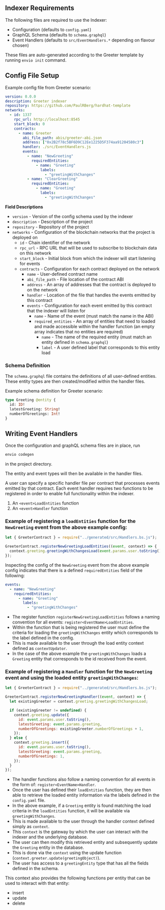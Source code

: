 ## Indexer Requirements

The following files are required to use the Indexer:

- Configuration (defaults to `config.yaml`)
- GraphQL Schema (defaults to `schema.graphql`)
- Event Handlers (defaults to `src/EventHandlers.*` depending on flavour chosen) 

These files are auto-generated according to the Greeter template by running `envio init` command.

## Config File Setup

Example config file from Greeter scenario:

```yaml
version: 0.0.0
description: Greeter indexer
repository: https://github.com/PaulRBerg/hardhat-template
networks:
  - id: 1337
    rpc_url: http://localhost:8545
    start_block: 0
    contracts:
      - name: Greeter
        abi_file_path: abis/greeter-abi.json
        address: ["0x2B2f78c5BF6D9C12Ee1225D5F374aa91204580c3"]
        handler: ./src/EventHandlers.js
        events:
          - name: "NewGreeting"
            requiredEntities:
              - name: "Greeting"
                labels:
                  - "greetingWithChanges"
          - name: "ClearGreeting"
            requiredEntities:
              - name: "Greeting"
                labels:
                  - "greetingWithChanges"
```

**Field Descriptions**

- `version` - Version of the config schema used by the indexer
- `description` - Description of the project
- `repository` - Repository of the project
- `networks` - Configuration of the blockchain networks that the project is deployed on
  - `id` - Chain identifier of the network
  - `rpc_url` - RPC URL that will be used to subscribe to blockchain data on this network
  - `start_block` - Initial block from which the indexer will start listening for events
  - `contracts` - Configuration for each contract deployed on the network
    - `name` - User-defined contract name
    - `abi_file_path` - File location of the contract ABI
    - `address` - An array of addresses that the contract is deployed to on the network
    - `handler` - Location of the file that handles the events emitted by this contract
    - `events` - Configuration for each event emitted by this contract that the indexer will listen for
      - `name` - Name of the event (must match the name in the ABI)
      - `required_entities` - An array of entities that need to loaded and made accessible within the handler function (an empty array indicates that no entities are required)
        - `name` - The name of the required entity (must match an entity defined in `schema.graphql`)
        - `label` - A user defined label that corresponds to this entity load

### Schema Definition

The `schema.graphql` file contains the definitions of all user-defined entities. These entity types are then created/modified within the handler files.

Example schema definition for Greeter scenario:

```graphql
type Greeting @entity {
  id: ID!
  latestGreeting: String!
  numberOfGreetings: Int!
}

```

## Writing Event Handlers

Once the configuration and graphQL schema files are in place, run
```bash
envio codegen
``` 
in the project directory.

The entity and event types will then be available in the handler files. 

A user can specify a specific handler file per contract that processes events emitted by that contract.
Each event handler requires two functions to be registered in order to enable full functionality within the indexer.
1. An `<event>LoadEntities` function
2. An `<event>Handler` function

### Example of registering a `loadEntities` function for the `NewGreeting` event from the above example config:

```javascript
let { GreeterContract } = require("../generated/src/Handlers.bs.js");

GreeterContract.registerNewGreetingLoadEntities((event, context) => {
  context.greeting.greetingWithChangesLoad(event.params.user.toString());
});
```

Inspecting the config of the `NewGreeting` event from the above example config indicates that there is a defined `requiredEntities` field of the following:

```yaml
events:
  - name: "NewGreeting"
    requiredEntities:
      - name: "Greeting"
        labels:
          - "greetingWithChanges"
```

- The register function `registerNewGreetingLoadEntities` follows a naming convention for all events: `register<EventName>LoadEntities`. 
- Within the function that is being registered the user must define the criteria for loading the `greetingWithChanges` entity which corresponds to the label defined in the config. 
- This is made available to the user through the load entity context defined as `contextUpdator`.
- In the case of the above example the `greetingWithChanges` loads a `Greeting` entity that corresponds to the id received from the event.

### Example of registering a `Handler` function for the `NewGreeting` event and using the loaded entity `greetingWithChanges`:

```javascript
let { GreeterContract } = require("../generated/src/Handlers.bs.js");

GreeterContract.registerNewGreetingHandler((event, context) => {
  let existingGreeter = context.greeting.greetingWithChangesLoad;

  if (existingGreeter != undefined) {
    context.greeting.update({
      id: event.params.user.toString(),
      latestGreeting: event.params.greeting,
      numberOfGreetings: existingGreeter.numberOfGreetings + 1,
    });
  } else {
    context.greeting.insert({
      id: event.params.user.toString(),
      latestGreeting: event.params.greeting,
      numberOfGreetings: 1,
    });
  }
});
```

- The handler functions also follow a naming convention for all events in the form of: `register<EventName>Handler`.
- Once the user has defined their `loadEntities` function, they are then able to retrieve the loaded entity information via the labels defined in the `config.yaml` file. 
- In the above example, if a `Greeting` entity is found matching the load criteria in the `loadEntities` function, it will be available via `greetingWithChanges`. 
- This is made available to the user through the handler context defined simply as `context`. 
- This `context` is the gateway by which the user can interact with the indexer and the underlying database.
- The user can then modify this retrieved entity and subsequently update the `Greeting` entity in the database. 
- This is done via the `context` using the update function (`context.greeter.update(greetingObject)`).
- The user has access to a `greetingEntity` type that has all the fields defined in the schema.

This context also provides the following functions per entity that can be used to interact with that entity:

- insert
- update
- delete
